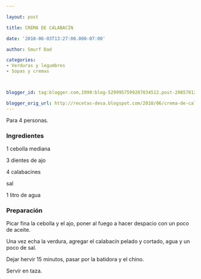 ```yaml
---

layout: post

title: CREMA DE CALABACÍN

date: '2010-06-03T13:27:00.000-07:00'

author: Smurf Dad

categories:
- Verduras y legumbres
- Sopas y cremas



blogger_id: tag:blogger.com,1999:blog-5299957599287034512.post-2085781220886537708

blogger_orig_url: http://recetas-desa.blogspot.com/2010/06/crema-de-calabacin.html
---
```


Para 4 personas.

<h3>Ingredientes</h3>

1 cebolla mediana

3 dientes de ajo

4 calabacines

sal

1 litro de agua

<h3>Preparación</h3>

Picar fina la cebolla y el ajo, poner al fuego a hacer despacio con un poco de aceite.

Una vez echa la verdura, agregar el calabacín pelado y cortado, agua y un poco de sal.

Dejar hervir 15 minutos, pasar por la batidora y el chino.

Servir en taza.